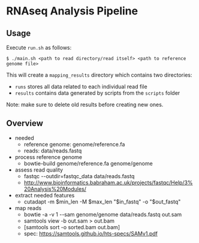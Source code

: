 # RNAseq Analysis Pipeline

## Usage

Execute `run.sh` as follows:
```
$ ./main.sh <path to read directory/read itself> <path to reference genome file>
```
This will create a `mapping_results` directory which contains two directories:
* `runs` stores all data related to each individual read file
* `results` contains data generated by scripts from the `scripts` folder

Note: make sure to delete old results before creating new ones.

## Overview

* needed
    * reference genome: genome/reference.fa
    * reads: data/reads.fastq
* process reference genome
    * bowtie-build genome/reference.fa genome/genome
* assess read quality
    * fastqc --outdir=fastqc_data data/reads.fastq
    * http://www.bioinformatics.babraham.ac.uk/projects/fastqc/Help/3%20Analysis%20Modules/
* extract needed features
    * cutadapt -m $min_len -M $max_len "$in_fastq" -o "$out_fastq"
* map reads
    * bowtie -a -v 1 --sam genome/genome data/reads.fastq out.sam
    * samtools view -b out.sam > out.bam
    * [samtools sort -o sorted.bam out.bam]
    * spec: https://samtools.github.io/hts-specs/SAMv1.pdf
